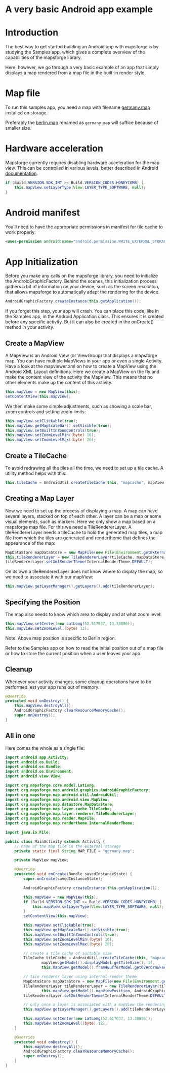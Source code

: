 # A very basic Android app example

# Introduction

The best way to get started building an Android app with mapsforge is by studying the Samples app, which gives a complete overview of the capabilities of the mapsforge library. 

Here, however, we go through a very basic example of an app that simply displays a map rendered from a map file in the built-in render style.

# Map file

To run this samples app, you need a map with filename [germany.map](http://download.mapsforge.org/maps/europe/germany.map) installed on storage.

Preferably the [berlin.map](http://download.mapsforge.org/maps/europe/germany/berlin.map) renamed as `germany.map` will suffice because of smaller size.

# Hardware acceleration

Mapsforge currently requires disabling hardware acceleration for the map view. This can be controlled in various levels, better described in Android [documentation](http://developer.android.com/guide/topics/graphics/hardware-accel.html#controlling).

```java
if (Build.VERSION.SDK_INT >= Build.VERSION_CODES.HONEYCOMB) {
    this.mapView.setLayerType(View.LAYER_TYPE_SOFTWARE, null);
}
```

# Android manifest
You'll need to have the appropriate permissions in manifest for tile cache to work properly:

```xml
<uses-permission android:name="android.permission.WRITE_EXTERNAL_STORAGE" />
```

# App Initialization

Before you make any calls on the mapsforge library, you need to initialize the AndroidGraphicFactory. Behind the scenes, this initialization process gathers a bit of information on your device, such as the screen resolution, that allows mapsforge to automatically adapt the rendering for the device.

```java
AndroidGraphicFactory.createInstance(this.getApplication());
```

If you forget this step, your app will crash. You can place this code, like in the Samples app, in the Android Application class. This ensures it is created before any specific activity. But it can also be created in the onCreate() method in your activity.

## Create a MapView

A MapView is an Android View (or ViewGroup) that displays a mapsforge map. You can have multiple MapViews in your app or even a single Activity. Have a look at the mapviewer.xml on how to create a MapView using the Android XML Layout definitions. Here we create a MapView on the fly and make the content view of the activity the MapView. This means that no other elements make up the content of this activity.

```java
this.mapView = new MapView(this);
setContentView(this.mapView);
```

We then make some simple adjustments, such as showing a scale bar, zoom controls and setting zoom limits:

```java
this.mapView.setClickable(true);
this.mapView.getMapScaleBar().setVisible(true);
this.mapView.setBuiltInZoomControls(true);
this.mapView.setZoomLevelMin((byte) 10);
this.mapView.setZoomLevelMax((byte) 20);
```

## Create a TileCache

To avoid redrawing all the tiles all the time, we need to set up a tile cache. A utility method helps with this:

```java
this.tileCache = AndroidUtil.createTileCache(this, "mapcache", mapView.getModel().displayModel.getTileSize(), 1f, this.mapView.getModel().frameBufferModel.getOverdrawFactor());
```

## Creating a Map Layer

Now we need to set up the process of displaying a map. A map can have several layers, stacked on top of each other. A layer can be a map or some visual elements, such as markers. Here we only show a map based on a mapsforge map file. For this we need a TileRendererLayer. A tileRendererLayer needs a tileCache to hold the generated map tiles, a map file from which the tiles are generated and rendertheme that defines the appearance of the map:

```java
MapDataStore mapDataStore = new MapFile(new File(Environment.getExternalStorageDirectory(), MAP_FILE));
this.tileRendererLayer = new TileRendererLayer(tileCache, mapDataStore, this.mapView.getModel().mapViewPosition, AndroidGraphicFactory.INSTANCE);
tileRendererLayer.setXmlRenderTheme(InternalRenderTheme.DEFAULT);
```

On its own a tileRendererLayer does not know where to display the map, so we need to associate it with our mapView:

```java
this.mapView.getLayerManager().getLayers().add(tileRendererLayer);
```

## Specifying the Position

The map also needs to know which area to display and at what zoom level:

```java
this.mapView.setCenter(new LatLong(52.517037, 13.38886));
this.mapView.setZoomLevel((byte) 12);
```

Note: Above map position is specific to Berlin region.

Refer to the Samples app on how to read the initial position out of a map file or how to store the current position when a user leaves your app.

## Cleanup

Whenever your activity changes, some cleanup operations have to be performed lest your app runs out of memory. 

```java
@Override
protected void onDestroy() {
    this.mapView.destroyAll();
    AndroidGraphicFactory.clearResourceMemoryCache();
    super.onDestroy();
}
```

## All in one

Here comes the whole as a single file:

```java
import android.app.Activity;
import android.os.Build;
import android.os.Bundle;
import android.os.Environment;
import android.view.View;

import org.mapsforge.core.model.LatLong;
import org.mapsforge.map.android.graphics.AndroidGraphicFactory;
import org.mapsforge.map.android.util.AndroidUtil;
import org.mapsforge.map.android.view.MapView;
import org.mapsforge.map.datastore.MapDataStore;
import org.mapsforge.map.layer.cache.TileCache;
import org.mapsforge.map.layer.renderer.TileRendererLayer;
import org.mapsforge.map.reader.MapFile;
import org.mapsforge.map.rendertheme.InternalRenderTheme;

import java.io.File;

public class MainActivity extends Activity {
    // name of the map file in the external storage
    private static final String MAP_FILE = "germany.map";

    private MapView mapView;

    @Override
    protected void onCreate(Bundle savedInstanceState) {
        super.onCreate(savedInstanceState);

        AndroidGraphicFactory.createInstance(this.getApplication());

        this.mapView = new MapView(this);
        if (Build.VERSION.SDK_INT >= Build.VERSION_CODES.HONEYCOMB) {
            this.mapView.setLayerType(View.LAYER_TYPE_SOFTWARE, null);
        }
        setContentView(this.mapView);

        this.mapView.setClickable(true);
        this.mapView.getMapScaleBar().setVisible(true);
        this.mapView.setBuiltInZoomControls(true);
        this.mapView.setZoomLevelMin((byte) 10);
        this.mapView.setZoomLevelMax((byte) 20);

        // create a tile cache of suitable size
        TileCache tileCache = AndroidUtil.createTileCache(this, "mapcache",
                mapView.getModel().displayModel.getTileSize(), 1f,
                this.mapView.getModel().frameBufferModel.getOverdrawFactor());

        // tile renderer layer using internal render theme
        MapDataStore mapDataStore = new MapFile(new File(Environment.getExternalStorageDirectory(), MAP_FILE));
        TileRendererLayer tileRendererLayer = new TileRendererLayer(tileCache, mapDataStore,
                this.mapView.getModel().mapViewPosition, AndroidGraphicFactory.INSTANCE);
        tileRendererLayer.setXmlRenderTheme(InternalRenderTheme.DEFAULT);

        // only once a layer is associated with a mapView the rendering starts
        this.mapView.getLayerManager().getLayers().add(tileRendererLayer);

        this.mapView.setCenter(new LatLong(52.517037, 13.38886));
        this.mapView.setZoomLevel((byte) 12);
    }

    @Override
    protected void onDestroy() {
        this.mapView.destroyAll();
        AndroidGraphicFactory.clearResourceMemoryCache();
        super.onDestroy();
    }
}
```
